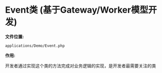 # Event类 (基于Gateway/Worker模型开发)

**文件位置:**


```applications/Demo/Event.php```


**作用:**

开发者通过实现这个类的方法完成对业务逻辑的实现，是开发者最需要关注的类

